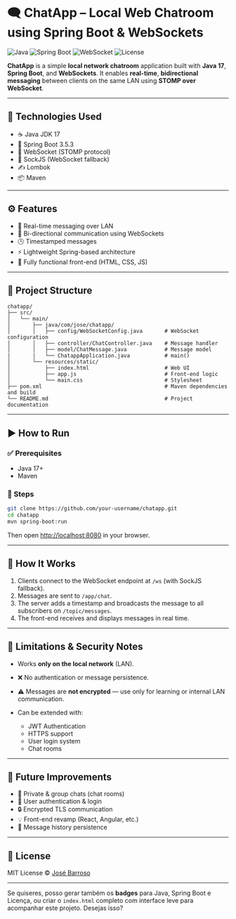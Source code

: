 # 🗨️ ChatApp – Local Web Chatroom using Spring Boot & WebSockets

![Java](https://img.shields.io/badge/Java-17-blue?logo=java&logoColor=white)
![Spring Boot](https://img.shields.io/badge/Spring%20Boot-3.5.3-brightgreen?logo=spring-boot)
![WebSocket](https://img.shields.io/badge/WebSocket-STOMP-lightgrey?logo=websocket)
![License](https://img.shields.io/badge/License-MIT-yellow.svg)


**ChatApp** is a simple **local network chatroom** application built with **Java 17**, **Spring Boot**, and **WebSockets**. It enables **real-time**, **bidirectional messaging** between clients on the same LAN using **STOMP over WebSocket**.

---

## 🚀 Technologies Used

* ☕ Java JDK 17
* 🌱 Spring Boot 3.5.3
* 🔄 WebSocket (STOMP protocol)
* 🧩 SockJS (WebSocket fallback)
* ✍️ Lombok
* 📦 Maven

---

## ⚙️ Features

* 💬 Real-time messaging over LAN
* 🔁 Bi-directional communication using WebSockets
* 🕒 Timestamped messages
* ⚡ Lightweight Spring-based architecture
* 🎨 Fully functional front-end (HTML, CSS, JS)

---

## 📁 Project Structure

```
chatapp/
├── src/
│   └── main/
│       ├── java/com/jose/chatapp/
│       │   ├── config/WebSocketConfig.java       # WebSocket configuration
│       │   ├── controller/ChatController.java    # Message handler
│       │   ├── model/ChatMessage.java            # Message model
|       |   └── ChatappApplication.java           # main()
│       └── resources/static/
│           ├── index.html                        # Web UI
│           ├── app.js                            # Front-end logic
│           └── main.css                          # Stylesheet
├── pom.xml                                       # Maven dependencies and build
└── README.md                                     # Project documentation
```

---

## ▶️ How to Run

### ✅ Prerequisites

* Java 17+
* Maven

### 🚦 Steps

```bash
git clone https://github.com/your-username/chatapp.git
cd chatapp
mvn spring-boot:run
```

Then open [http://localhost:8080](http://localhost:8080) in your browser.

---

## 📡 How It Works

1. Clients connect to the WebSocket endpoint at `/ws` (with SockJS fallback).
2. Messages are sent to `/app/chat`.
3. The server adds a timestamp and broadcasts the message to all subscribers on `/topic/messages`.
4. The front-end receives and displays messages in real time.

---

## 🔐 Limitations & Security Notes

* Works **only on the local network** (LAN).
* ❌ No authentication or message persistence.
* ⚠️ Messages are **not encrypted** — use only for learning or internal LAN communication.
* Can be extended with:

  * JWT Authentication
  * HTTPS support
  * User login system
  * Chat rooms

---

## 🌱 Future Improvements

* 👥 Private & group chats (chat rooms)
* 🔐 User authentication & login
* 🔒 Encrypted TLS communication
* 💡 Front-end revamp (React, Angular, etc.)
* 💾 Message history persistence

---

## 📝 License

MIT License © [José Barroso](https://github.com/your-username)

---

Se quiseres, posso gerar também os **badges** para Java, Spring Boot e Licença, ou criar o `index.html` completo com interface leve para acompanhar este projeto. Desejas isso?
